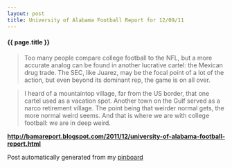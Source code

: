 ```yaml
---
layout: post
title: University of Alabama Football Report for 12/09/11
---
```


#### {{ page.title }}

> Too many people compare college football to the NFL, but a more accurate analog can be found in another lucrative cartel: the Mexican drug trade. The SEC, like Juarez, may be the focal point of a lot of the action, but even beyond its dominant rep, the game is on all over.
  
> 
  
> I heard of a mountaintop village, far from the US border, that one cartel used as a vacation spot. Another town on the Gulf served as a narco retirement village. The point being that weirder normal gets, the more normal weird seems. And that is where we are with college football: we are in deep weird.  

<strong><a href='http://bamareport.blogspot.com/2011/12/university-of-alabama-football-report.html'>http://bamareport.blogspot.com/2011/12/university-of-alabama-football-report.html</a></strong>

Post automatically generated from my <a href="http://pinboard.in/u:ndfine">pinboard</a>
